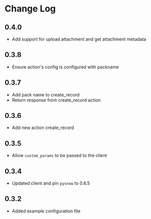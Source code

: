 # Change Log

## 0.4.0
- Add support for upload attachment and get attachment metadata

## 0.3.8
- Ensure action's config is configured with packname

## 0.3.7
- Add pack name to create_record
- Return response from create_record action

## 0.3.6

- Add new action create_record

## 0.3.5

- Allow `custom_params` to be passed to the client

## 0.3.4

- Updated client and pin `pysnow` to 0.6.5

## 0.3.2

- Added example configuration file
